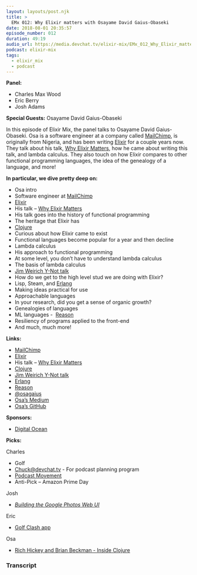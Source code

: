 ```yaml
---
layout: layouts/post.njk
title: >
  EMx 012: Why Elixir matters with Osayame David Gaius-Obaseki
date: 2018-08-01 20:35:57
episode_number: 012
duration: 49:19
audio_url: https://media.devchat.tv/elixir-mix/EMx_012_Why_Elixir_matters_with_Osayame_David_Gaius-Obaseki.mp3
podcast: elixir-mix
tags:
  - elixir_mix
  - podcast
---
```


**Panel:**

- Charles Max Wood
- Eric Berry
- Josh Adams

**Special Guests:** Osayame David Gaius-Obaseki

In this episode of Elixir Mix, the panel talks to Osayame David Gaius-Obaseki. Osa is a software engineer at a company called [MailChimp](https://mailchimp.com/?gclid=EAIaIQobChMI-5Xms7nP3AIVSNbACh24hQhoEAAYASAAEgLxEfD_BwE&gclsrc=aw.ds&dclid=CL7SmrW5z9wCFYfcwAodRycBRg), is originally from Nigeria, and has been writing [Elixir](https://elixir-lang.org/) for a couple years now. They talk about his talk, [Why Elixir Matters](https://www.youtube.com/watch?v=KmUtemvokSk), how he came about writing this talk, and lambda calculus. They also touch on how Elixir compares to other functional programming languages, the idea of the genealogy of a language, and more!

**In particular, we dive pretty deep on:**

- Osa intro
- Software engineer at [MailChimp](https://mailchimp.com/?gclid=EAIaIQobChMI-5Xms7nP3AIVSNbACh24hQhoEAAYASAAEgLxEfD_BwE&gclsrc=aw.ds&dclid=CL7SmrW5z9wCFYfcwAodRycBRg)
- [Elixir](https://elixir-lang.org/)
- His talk – [Why Elixir Matters](https://www.youtube.com/watch?v=KmUtemvokSk)
- His talk goes into the history of functional programming
- The heritage that Elixir has
- [Clojure](https://clojure.org/)
- Curious about how Elixir came to exist
- Functional languages become popular for a year and then decline
- Lambda calculus
- His approach to functional programming
- At some level, you don’t have to understand lambda calculus
- The basis of lambda calculus
- [Jim Weirich Y-Not talk](https://www.youtube.com/watch?v=FITJMJjASUs)
- How do we get to the high level stud we are doing with Elixir?
- Lisp, Steam, and [Erlang](https://www.erlang.org/)
- Making ideas practical for use
- Approachable languages
- In your research, did you get a sense of organic growth?
- Genealogies of languages
- ML languages -&nbsp; [Reason](https://reasonml.github.io/)
- Resiliency of programs applied to the front-end
- And much, much more!

**Links:**

- [MailChimp](https://mailchimp.com/?gclid=EAIaIQobChMI-5Xms7nP3AIVSNbACh24hQhoEAAYASAAEgLxEfD_BwE&gclsrc=aw.ds&dclid=CL7SmrW5z9wCFYfcwAodRycBRg)
- [Elixir](https://elixir-lang.org/)
- His talk – [Why Elixir Matters](https://www.youtube.com/watch?v=KmUtemvokSk)
- [Clojure](https://clojure.org/)
- [Jim Weirich Y-Not talk](https://www.youtube.com/watch?v=FITJMJjASUs)
- [Erlang](https://www.erlang.org/)
- [Reason](https://reasonml.github.io/)
- [@osagaius](https://twitter.com/osagaius?lang=en)
- [Osa’s Medium](https://medium.com/@osayame)
- [Osa’s GitHub](https://github.com/osagaius)

**Sponsors:**

- [Digital Ocean](https://www.digitalocean.com/)

**Picks:**

Charles

- Golf
- [Chuck@devchat.tv](mailto:Chuck@devchat.tv) - For podcast planning program
- [Podcast Movement](https://podcastmovement.com/)
- Anti-Pick – Amazon Prime Day

Josh

- [_Building the Google Photos Web UI_](https://medium.com/google-design/google-photos-45b714dfbed1)

Eric

- [Golf Clash app](https://itunes.apple.com/us/app/golf-clash/id1089225191?mt=8)

Osa

- [Rich Hickey and Brian Beckman - Inside Clojure](https://www.youtube.com/watch?v=wASCH_gPnDw)

### Transcript

